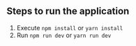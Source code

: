 ## Steps to run the application

1. Execute `npm install` or `yarn install` 
2. Run `npm run dev` or `yarn run dev` 

